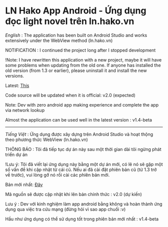 # LN Hako App Android - Ứng dụng đọc light novel trên ln.hako.vn

*English* :
The application has been built on Android Studio and works extensively under the WebView method (ln.hako.vn) 

NOTIFICATION : I continued the project long after I stopped development

!Note: I have rewritten this application with a new project, maybe it will have some problems when updating from the old one. If anyone has installed the old version (from 1.3 or earlier), please uninstall it and install the new versions.

Latest: [This](https://github.com/PhamTung449/LN-Hako-App-Android/releases)

Code source will be updated when it is official: v2.0 (expected)

Note: Dev with zero android app making experience and complete the app via network lookup

Almost the application can be used well in the latest version : v1.4-beta
________________________________________

*Tiếng Việt* :
Ứng dụng được xây dựng trên Android Studio và hoạt thộng theo phương thức WebView (ln.hako.vn)

THÔNG BÁO : Tôi đã tiếp tục dự án này sau một thời gian dài tôi ngừng phát triển dự án

!Lưu ý: Tôi đã viết lại ứng dụng này bằng một dự án mới, có lẽ nó sẽ gặp một số vấn đề khi cập nhật từ cái cũ. Nếu ai đã cài đặt phiên bản cũ (từ 1.3 trở về trước), vui lòng gỡ nó rồi cài các phiên bản mới.

Bản mới nhất: [Đây](https://github.com/PhamTung449/LN-Hako-App-Android/releases)

Mã nguồn sẽ được cập nhật khi lên bản chính thức : v2.0 (dự kiến)

Lưu ý : Dev với kinh nghiệm làm app android bằng không và hoàn thành ứng dụng qua việc tra cứu mạng (đừng hỏi vì sao app chuối :v)

Hầu như ứng dụng có thể sử dụng tốt trong phiên bản mới nhất : v1.4-beta
